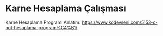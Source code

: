 # Karne Hesaplama Çalışması
Karne Hesaplama Programı
Anlatım: https://www.kodevreni.com/5153-c-not-hesaplama-program%C4%B1/
